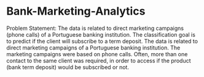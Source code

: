 # Bank-Marketing-Analytics
Problem Statement:
The data is related to direct marketing campaigns (phone calls) of a Portuguese banking
institution. The classification goal is to predict if the client will subscribe to a term
deposit.
The data is related to direct marketing campaigns of a Portuguese banking institution.
The marketing campaigns were based on phone calls. Often, more than one contact to
the same client was required, in order to access if the product (bank term deposit) would
be subscribed or not.
